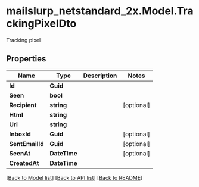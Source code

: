 # mailslurp_netstandard_2x.Model.TrackingPixelDto
Tracking pixel

## Properties

Name | Type | Description | Notes
------------ | ------------- | ------------- | -------------
**Id** | **Guid** |  | 
**Seen** | **bool** |  | 
**Recipient** | **string** |  | [optional] 
**Html** | **string** |  | 
**Url** | **string** |  | 
**InboxId** | **Guid** |  | [optional] 
**SentEmailId** | **Guid** |  | [optional] 
**SeenAt** | **DateTime** |  | [optional] 
**CreatedAt** | **DateTime** |  | 

[[Back to Model list]](../README#documentation-for-models) [[Back to API list]](../README#documentation-for-api-endpoints) [[Back to README]](../README)

